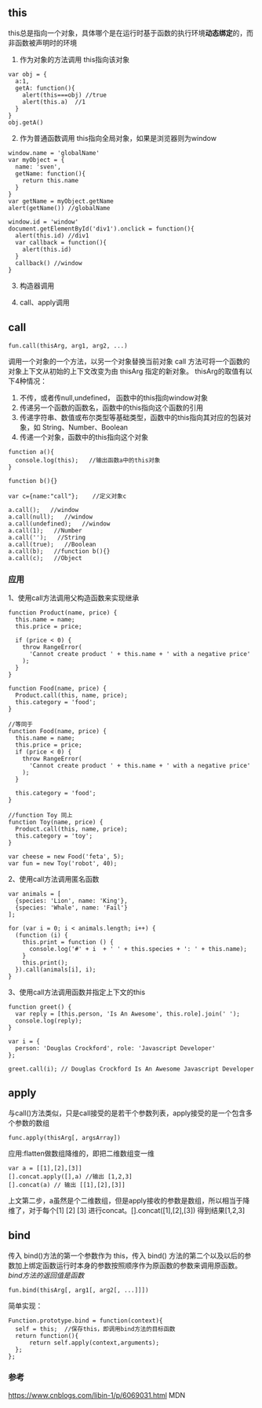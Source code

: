 ## this
this总是指向一个对象，具体哪个是在运行时基于函数的执行环境**动态绑定**的，而非函数被声明时的环境
1. 作为对象的方法调用
this指向该对象
```
var obj = {
  a:1,
  getA: function(){
    alert(this===obj) //true
    alert(this.a)  //1
  }
}
obj.getA()
```
2. 作为普通函数调用
this指向全局对象，如果是浏览器则为window
```
window.name = 'globalName'
var myObject = {
  name: 'sven',
  getName: function(){
    return this.name
  }
}
var getName = myObject.getName
alert(getName()) //globalName

window.id = 'window'
document.getElementById('div1').onclick = function(){
  alert(this.id) //div1
  var callback = function(){
    alert(this.id)
  }
  callback() //window
}
```
3. 构造器调用

4. call、apply调用

## call
```
fun.call(thisArg, arg1, arg2, ...)
```
调用一个对象的一个方法，以另一个对象替换当前对象
call 方法可将一个函数的对象上下文从初始的上下文改变为由 thisArg 指定的新对象。
thisArg的取值有以下4种情况：
1. 不传，或者传null,undefined， 函数中的this指向window对象
2. 传递另一个函数的函数名，函数中的this指向这个函数的引用
3. 传递字符串、数值或布尔类型等基础类型，函数中的this指向其对应的包装对象，如 String、Number、Boolean
4. 传递一个对象，函数中的this指向这个对象
```
function a(){   
  console.log(this);   //输出函数a中的this对象
}       

function b(){}       

var c={name:"call"};    //定义对象c  

a.call();   //window
a.call(null);   //window
a.call(undefined);   //window
a.call(1);   //Number
a.call('');   //String
a.call(true);   //Boolean
a.call(b);   //function b(){}
a.call(c);   //Object
```

### 应用
1、使用call方法调用父构造函数来实现继承
```
function Product(name, price) {
  this.name = name;
  this.price = price;

  if (price < 0) {
    throw RangeError(
      'Cannot create product ' + this.name + ' with a negative price'
    );
  }
}

function Food(name, price) {
  Product.call(this, name, price);
  this.category = 'food';
}

//等同于
function Food(name, price) {
  this.name = name;
  this.price = price;
  if (price < 0) {
    throw RangeError(
      'Cannot create product ' + this.name + ' with a negative price'
    );
  }

  this.category = 'food';
}

//function Toy 同上
function Toy(name, price) {
  Product.call(this, name, price);
  this.category = 'toy';
}

var cheese = new Food('feta', 5);
var fun = new Toy('robot', 40);
```
2、使用call方法调用匿名函数

```
var animals = [
  {species: 'Lion', name: 'King'},
  {species: 'Whale', name: 'Fail'}
];

for (var i = 0; i < animals.length; i++) {
  (function (i) { 
    this.print = function () { 
      console.log('#' + i  + ' ' + this.species + ': ' + this.name); 
    } 
    this.print();
  }).call(animals[i], i);
}
```
3、使用call方法调用函数并指定上下文的this
```
function greet() {
  var reply = [this.person, 'Is An Awesome', this.role].join(' ');
  console.log(reply);
}

var i = {
  person: 'Douglas Crockford', role: 'Javascript Developer'
};

greet.call(i); // Douglas Crockford Is An Awesome Javascript Developer
```

## apply
与call()方法类似，只是call接受的是若干个参数列表，apply接受的是一个包含多个参数的数组
```
func.apply(thisArg[, argsArray])
```
应用:flatten做数组降维的，即把二维数组变一维
```
var a = [[1],[2],[3]]
[].concat.apply([],a) //输出 [1,2,3]
[].concat(a) // 输出 [[1],[2],[3]]
```
上文第二步，a虽然是个二维数组，但是apply接收的参数是数组，所以相当于降维了，对于每个[1] [2] [3] 进行concat。[].concat([1],[2],[3]) 得到结果[1,2,3]

## bind
传入 bind()方法的第一个参数作为 this，传入 bind() 方法的第二个以及以后的参数加上绑定函数运行时本身的参数按照顺序作为原函数的参数来调用原函数。
*bind方法的返回值是函数*
```
fun.bind(thisArg[, arg1[, arg2[, ...]]])
```

简单实现：
```
Function.prototype.bind = function(context){
  self = this;  //保存this，即调用bind方法的目标函数
  return function(){
      return self.apply(context,arguments);
  };
};
```

### 参考
https://www.cnblogs.com/libin-1/p/6069031.html
MDN
